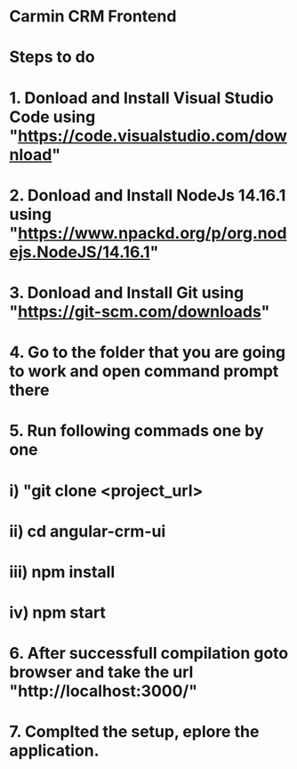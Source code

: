 # Carmin CRM Frontend

# Steps to do

# 1. Donload and Install Visual Studio Code using "https://code.visualstudio.com/download"

# 2. Donload and Install NodeJs 14.16.1 using "https://www.npackd.org/p/org.nodejs.NodeJS/14.16.1"

# 3. Donload and Install Git using "https://git-scm.com/downloads"

# 4. Go to the folder that you are going to work and open command prompt there

# 5. Run following commads one by one 

#       i) "git clone <project_url>
#       ii) cd angular-crm-ui
#       iii) npm install
#       iv) npm start

# 6. After successfull compilation goto browser and take the url "http://localhost:3000/"

# 7. Complted the setup, eplore the application.


